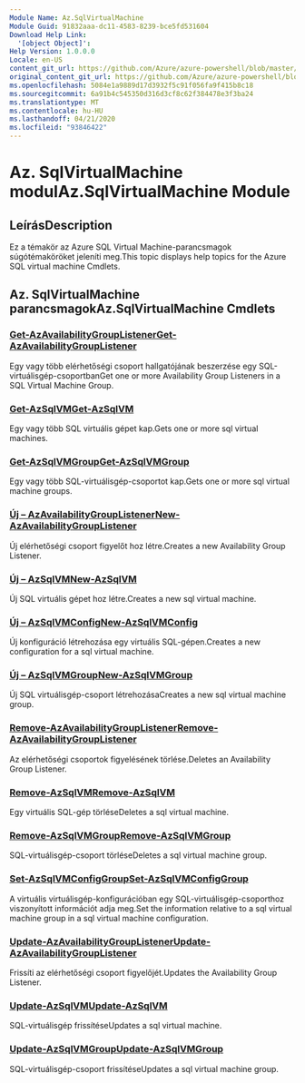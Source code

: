 ```yaml
---
Module Name: Az.SqlVirtualMachine
Module Guid: 91832aaa-dc11-4583-8239-bce5fd531604
Download Help Link:
  '[object Object]': 
Help Version: 1.0.0.0
Locale: en-US
content_git_url: https://github.com/Azure/azure-powershell/blob/master/src/SqlVirtualMachine/SqlVirtualMachine/help/Az.SqlVirtualMachine.md
original_content_git_url: https://github.com/Azure/azure-powershell/blob/master/src/SqlVirtualMachine/SqlVirtualMachine/help/Az.SqlVirtualMachine.md
ms.openlocfilehash: 5084e1a9889d17d3932f5c91f056fa9f415b8c18
ms.sourcegitcommit: 6a91b4c545350d316d3cf8c62f384478e3f3ba24
ms.translationtype: MT
ms.contentlocale: hu-HU
ms.lasthandoff: 04/21/2020
ms.locfileid: "93846422"
---
```

# <span data-ttu-id="ebf9f-101">Az. SqlVirtualMachine modul</span><span class="sxs-lookup"><span data-stu-id="ebf9f-101">Az.SqlVirtualMachine Module</span></span>
## <span data-ttu-id="ebf9f-102">Leírás</span><span class="sxs-lookup"><span data-stu-id="ebf9f-102">Description</span></span>
<span data-ttu-id="ebf9f-103">Ez a témakör az Azure SQL Virtual Machine-parancsmagok súgótémaköröket jeleníti meg.</span><span class="sxs-lookup"><span data-stu-id="ebf9f-103">This topic displays help topics for the Azure SQL virtual machine Cmdlets.</span></span>

## <span data-ttu-id="ebf9f-104">Az. SqlVirtualMachine parancsmagok</span><span class="sxs-lookup"><span data-stu-id="ebf9f-104">Az.SqlVirtualMachine Cmdlets</span></span>
### [<span data-ttu-id="ebf9f-105">Get-AzAvailabilityGroupListener</span><span class="sxs-lookup"><span data-stu-id="ebf9f-105">Get-AzAvailabilityGroupListener</span></span>](Get-AzAvailabilityGroupListener.md)
<span data-ttu-id="ebf9f-106">Egy vagy több elérhetőségi csoport hallgatójának beszerzése egy SQL-virtuálisgép-csoportban</span><span class="sxs-lookup"><span data-stu-id="ebf9f-106">Get one or more Availability Group Listeners in a SQL Virtual Machine Group.</span></span>

### [<span data-ttu-id="ebf9f-107">Get-AzSqlVM</span><span class="sxs-lookup"><span data-stu-id="ebf9f-107">Get-AzSqlVM</span></span>](Get-AzSqlVM.md)
<span data-ttu-id="ebf9f-108">Egy vagy több SQL virtuális gépet kap.</span><span class="sxs-lookup"><span data-stu-id="ebf9f-108">Gets one or more sql virtual machines.</span></span>

### [<span data-ttu-id="ebf9f-109">Get-AzSqlVMGroup</span><span class="sxs-lookup"><span data-stu-id="ebf9f-109">Get-AzSqlVMGroup</span></span>](Get-AzSqlVMGroup.md)
<span data-ttu-id="ebf9f-110">Egy vagy több SQL-virtuálisgép-csoportot kap.</span><span class="sxs-lookup"><span data-stu-id="ebf9f-110">Gets one or more sql virtual machine groups.</span></span>

### [<span data-ttu-id="ebf9f-111">Új – AzAvailabilityGroupListener</span><span class="sxs-lookup"><span data-stu-id="ebf9f-111">New-AzAvailabilityGroupListener</span></span>](New-AzAvailabilityGroupListener.md)
<span data-ttu-id="ebf9f-112">Új elérhetőségi csoport figyelőt hoz létre.</span><span class="sxs-lookup"><span data-stu-id="ebf9f-112">Creates a new Availability Group Listener.</span></span>

### [<span data-ttu-id="ebf9f-113">Új – AzSqlVM</span><span class="sxs-lookup"><span data-stu-id="ebf9f-113">New-AzSqlVM</span></span>](New-AzSqlVM.md)
<span data-ttu-id="ebf9f-114">Új SQL virtuális gépet hoz létre.</span><span class="sxs-lookup"><span data-stu-id="ebf9f-114">Creates a new sql virtual machine.</span></span>

### [<span data-ttu-id="ebf9f-115">Új – AzSqlVMConfig</span><span class="sxs-lookup"><span data-stu-id="ebf9f-115">New-AzSqlVMConfig</span></span>](New-AzSqlVMConfig.md)
<span data-ttu-id="ebf9f-116">Új konfiguráció létrehozása egy virtuális SQL-gépen.</span><span class="sxs-lookup"><span data-stu-id="ebf9f-116">Creates a new configuration for a sql virtual machine.</span></span>

### [<span data-ttu-id="ebf9f-117">Új – AzSqlVMGroup</span><span class="sxs-lookup"><span data-stu-id="ebf9f-117">New-AzSqlVMGroup</span></span>](New-AzSqlVMGroup.md)
<span data-ttu-id="ebf9f-118">Új SQL virtuálisgép-csoport létrehozása</span><span class="sxs-lookup"><span data-stu-id="ebf9f-118">Creates a new sql virtual machine group.</span></span>

### [<span data-ttu-id="ebf9f-119">Remove-AzAvailabilityGroupListener</span><span class="sxs-lookup"><span data-stu-id="ebf9f-119">Remove-AzAvailabilityGroupListener</span></span>](Remove-AzAvailabilityGroupListener.md)
<span data-ttu-id="ebf9f-120">Az elérhetőségi csoportok figyelésének törlése.</span><span class="sxs-lookup"><span data-stu-id="ebf9f-120">Deletes an Availability Group Listener.</span></span>

### [<span data-ttu-id="ebf9f-121">Remove-AzSqlVM</span><span class="sxs-lookup"><span data-stu-id="ebf9f-121">Remove-AzSqlVM</span></span>](Remove-AzSqlVM.md)
<span data-ttu-id="ebf9f-122">Egy virtuális SQL-gép törlése</span><span class="sxs-lookup"><span data-stu-id="ebf9f-122">Deletes a sql virtual machine.</span></span>

### [<span data-ttu-id="ebf9f-123">Remove-AzSqlVMGroup</span><span class="sxs-lookup"><span data-stu-id="ebf9f-123">Remove-AzSqlVMGroup</span></span>](Remove-AzSqlVMGroup.md)
<span data-ttu-id="ebf9f-124">SQL-virtuálisgép-csoport törlése</span><span class="sxs-lookup"><span data-stu-id="ebf9f-124">Deletes a sql virtual machine group.</span></span>

### [<span data-ttu-id="ebf9f-125">Set-AzSqlVMConfigGroup</span><span class="sxs-lookup"><span data-stu-id="ebf9f-125">Set-AzSqlVMConfigGroup</span></span>](Set-AzSqlVMConfigGroup.md)
<span data-ttu-id="ebf9f-126">A virtuális virtuálisgép-konfigurációban egy SQL-virtuálisgép-csoporthoz viszonyított információt adja meg.</span><span class="sxs-lookup"><span data-stu-id="ebf9f-126">Set the information relative to a sql virtual machine group in a sql virtual machine configuration.</span></span>

### [<span data-ttu-id="ebf9f-127">Update-AzAvailabilityGroupListener</span><span class="sxs-lookup"><span data-stu-id="ebf9f-127">Update-AzAvailabilityGroupListener</span></span>](Update-AzAvailabilityGroupListener.md)
<span data-ttu-id="ebf9f-128">Frissíti az elérhetőségi csoport figyelőjét.</span><span class="sxs-lookup"><span data-stu-id="ebf9f-128">Updates the Availability Group Listener.</span></span>

### [<span data-ttu-id="ebf9f-129">Update-AzSqlVM</span><span class="sxs-lookup"><span data-stu-id="ebf9f-129">Update-AzSqlVM</span></span>](Update-AzSqlVM.md)
<span data-ttu-id="ebf9f-130">SQL-virtuálisgép frissítése</span><span class="sxs-lookup"><span data-stu-id="ebf9f-130">Updates a sql virtual machine.</span></span>

### [<span data-ttu-id="ebf9f-131">Update-AzSqlVMGroup</span><span class="sxs-lookup"><span data-stu-id="ebf9f-131">Update-AzSqlVMGroup</span></span>](Update-AzSqlVMGroup.md)
<span data-ttu-id="ebf9f-132">SQL-virtuálisgép-csoport frissítése</span><span class="sxs-lookup"><span data-stu-id="ebf9f-132">Updates a sql virtual machine group.</span></span>

